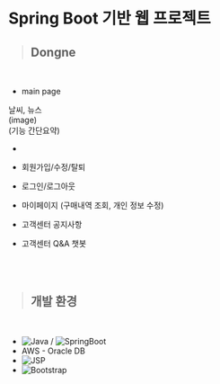 # Spring Boot 기반 웹 프로젝트

> ## Dongne
<br>

- main page

 날씨, 뉴스 <br>
(image) <br>
(기능 간단요약) <br>

- 

- 회원가입/수정/탈퇴

- 로그인/로그아웃

- 마이페이지 (구매내역 조회, 개인 정보 수정)



- 고객센터 공지사항

- 고객센터 Q&A 챗봇


<br><br>

> ## 개발 환경
<br>

- ![Java](https://img.shields.io/badge/-Java-007396?logo=java&logoColor=white&style=flat-square&logoHeight=50) / ![SpringBoot](https://img.shields.io/badge/-Springboot-6DB33F?logo=springboot&logoColor=white&style=flat-square&logoHeight=50)
- AWS - Oracle DB
- ![JSP](https://img.shields.io/badge/-Jsp-F7DF1E?logo=jsp&logoColor=white&style=flat-square&logoHeight=50)
- ![Bootstrap](https://img.shields.io/badge/-Bootstrap-7952B3?logo=Bootstrap&logoColor=white&style=flat-square&logoHeight=50)
